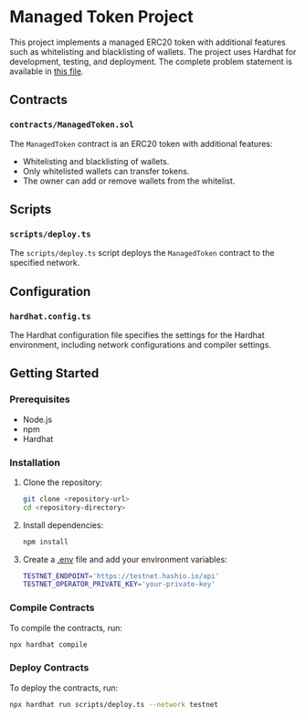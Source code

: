 # Managed Token Project

This project implements a managed ERC20 token with additional features such as whitelisting and blacklisting of wallets. The project uses Hardhat for development, testing, and deployment.
The complete problem statement is available in [this file](Problem_Statement.pdf).

## Contracts

### `contracts/ManagedToken.sol`

The `ManagedToken` contract is an ERC20 token with additional features:

- Whitelisting and blacklisting of wallets.
- Only whitelisted wallets can transfer tokens.
- The owner can add or remove wallets from the whitelist.

## Scripts

### `scripts/deploy.ts`

The `scripts/deploy.ts` script deploys the `ManagedToken` contract to the specified network.

## Configuration

### `hardhat.config.ts`

The Hardhat configuration file specifies the settings for the Hardhat environment, including network configurations and compiler settings.

## Getting Started

### Prerequisites

- Node.js
- npm
- Hardhat

### Installation

1. Clone the repository:

   ```sh
   git clone <repository-url>
   cd <repository-directory>
   ```

2. Install dependencies:

   ```sh
   npm install
   ```

3. Create a [.env](http://_vscodecontentref_/4) file and add your environment variables:
   ```sh
   TESTNET_ENDPOINT='https://testnet.hashio.io/api'
   TESTNET_OPERATOR_PRIVATE_KEY='your-private-key'
   ```

### Compile Contracts

To compile the contracts, run:

```sh
npx hardhat compile
```

### Deploy Contracts

To deploy the contracts, run:

```sh
npx hardhat run scripts/deploy.ts --network testnet
```
